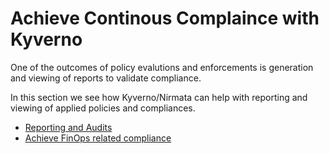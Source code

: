 # Achieve Continous Complaince with Kyverno

One of the outcomes of policy evalutions and enforcements is generation and viewing of reports to validate compliance.

In this section we see how Kyverno/Nirmata can help with reporting and viewing of applied policies and compliances.

* [Reporting and Audits](./01-reporting-audits/README.md)
* [Achieve FinOps related compliance](./02-finops-continous-compliance/README.md)